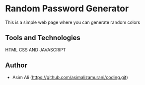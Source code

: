 
# Random Password Generator


This is a simple web page where you can generate random colors


## Tools and Technologies

HTML CSS AND JAVASCRIPT


## Author

- Asim Ali
(https://github.com/asimalizamurani/coding.git)


